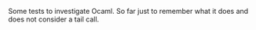 
Some tests to investigate Ocaml.
So far just to remember what it does and does not consider a tail call.
